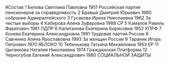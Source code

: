#Состав
1 Белова Светлана Павловна 1951 Российская партия пенсионеров за справедливость
2 Бравый Дмитрий Юрьевич 1980 собрание Адмиралтейского
3 Гусакова Ирина Николаевна 1962 За чистые выборы
4 Кабирова Алена Зуфаровна 1988 СР
5 Камалов Равиль Фаритович 1981 ЛДПР
6 Капитанова Екатерина Борисовна 1952 КПРФ
7 Конева Екатерина Александровна 1991 Трудовая партия России
8 Савченко Алина Ярославовна 1993 За женщин России
9 Тараник Игорь Петрович 1970 ЯБЛОКО
10 Тебенькова Татьяна Михайловна 1953 ЕР
11 Цыганкова Наталия Николаевна 1974 Гражданская Платформа
12 Черногубов Евгений Александрович 1980 СОЦИАЛЬНОЙ ЗАЩИТЫ
